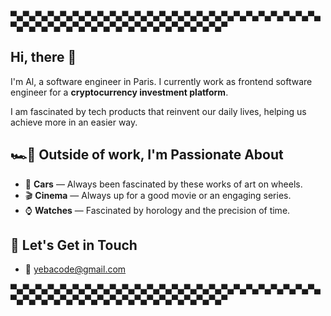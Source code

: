 ▀▄▀▄▀▄▀▄▀▄▀▄▀▄▀▄▀▄▀▄▀▄▀▄▀▄▀▄▀▄▀▄▀▄▀▄▀▄▀▄▀▄▀▄▀▄▀▄▀▄▀▄▀▄▀▄▀▄▀▄▀▄▀▄▀▄▀▄▀▄▀▄▀▄▀▄▀▄▀▄▀▄▀▄▀
## Hi, there 👋 

I'm Al, a software engineer in Paris.     I currently work as frontend software engineer for a **cryptocurrency investment platform**.

I am fascinated by tech products that reinvent our daily lives, helping us achieve more in an easier way.

## 🏎️💨 Outside of work, I'm Passionate About

- 🏁 **Cars** — Always been fascinated by these works of art on wheels.
- 🎬 **Cinema** — Always up for a good movie or an engaging series.
- ⌚ **Watches** — Fascinated by horology and the precision of time.

## 🕺 Let's Get in Touch
- 📧 yebacode@gmail.com

▀▄▀▄▀▄▀▄▀▄▀▄▀▄▀▄▀▄▀▄▀▄▀▄▀▄▀▄▀▄▀▄▀▄▀▄▀▄▀▄▀▄▀▄▀▄▀▄▀▄▀▄▀▄▀▄▀▄▀▄▀▄▀▄▀▄▀▄▀▄▀▄▀▄▀▄▀▄▀▄▀▄▀▄▀
